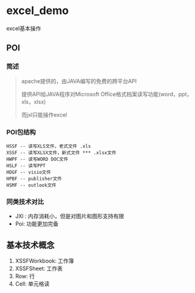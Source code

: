 # excel_demo
excel基本操作

## POI

### 简述

> apache提供的，由JAVA编写的免费的跨平台API
>
> 提供API给JAVA程序对Microsoft Office格式档案读写功能(word，ppt，xls，xlsx)
>
> 而jxl只能操作excel

### POI包结构

```
HSSF -- 读写XLS文件，老式文件 .xls
XSSF -- 读写XLSX文件，新式文件 *** .xlsx文件 
HWPF -- 读写WORD DOC文件
HSLF -- 读写PPT
HDGF -- visio文件
HPBF -- publisher文件
HSMF -- outlook文件
```

### 同类技术对比

- JXl : 内存消耗小，但是对图片和图形支持有限
- Poi: 功能更加完备

## 基本技术概念

1. XSSFWorkbook: 工作簿
2. XSSFSheet: 工作表
3. Row: 行
4. Cell: 单元格读



